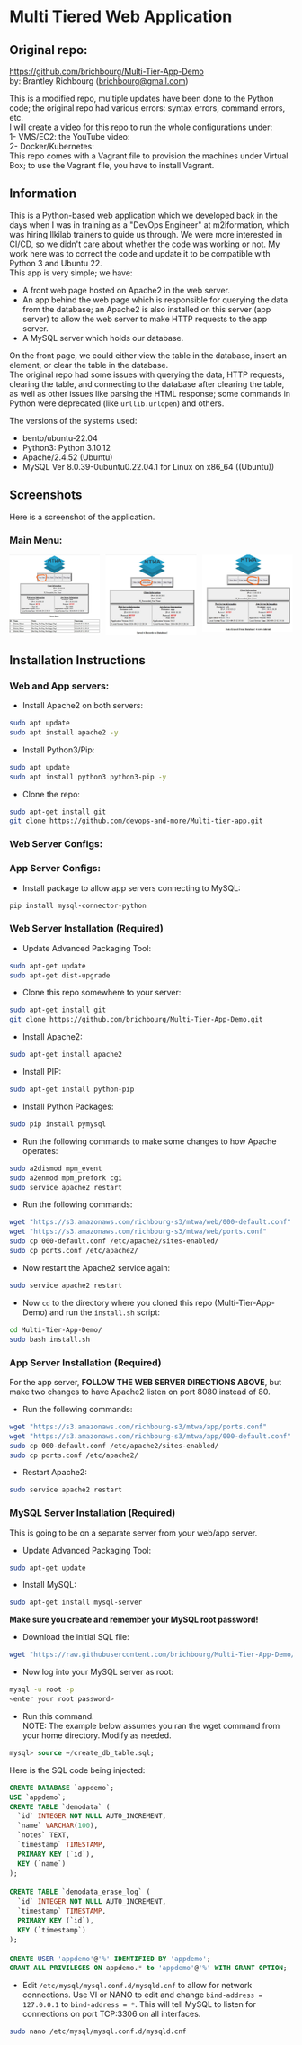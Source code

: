 # Multi Tiered Web Application 

## Original repo:

https://github.com/brichbourg/Multi-Tier-App-Demo  
by: Brantley Richbourg (brichbourg@gmail.com)

This is a modified repo, multiple updates have been done to the Python code; the original repo had various errors: syntax errors, command errors, etc.  
I will create a video for this repo to run the whole configurations under:  
1- VMS/EC2: the YouTube video:  
2- Docker/Kubernetes:  
This repo comes with a Vagrant file to provision the machines under Virtual Box; to use the Vagrant file, you have to install Vagrant.

## Information
This is a Python-based web application which we developed back in the days when I was in training as a "DevOps Engineer" at m2iformation, which was hiring Ilkilab trainers to guide us through. We were more interested in CI/CD, so we didn't care about whether the code was working or not. My work here was to correct the code and update it to be compatible with Python 3 and Ubuntu 22.  
This app is very simple; we have:
- A front web page hosted on Apache2 in the web server.
- An app behind the web page which is responsible for querying the data from the database; an Apache2 is also installed on this server (app server) to allow the web server to make HTTP requests to the app server.
- A MySQL server which holds our database.

On the front page, we could either view the table in the database, insert an element, or clear the table in the database.  
The original repo had some issues with querying the data, HTTP requests, clearing the table, and connecting to the database after clearing the table, as well as other issues like parsing the HTML response; some commands in Python were deprecated (like `urllib.urlopen`) and others.  

The versions of the systems used:
* bento/ubuntu-22.04
* Python3: Python 3.10.12
* Apache/2.4.52 (Ubuntu)
* MySQL Ver 8.0.39-0ubuntu0.22.04.1 for Linux on x86_64 ((Ubuntu))

## Screenshots

Here is a screenshot of the application.

### Main Menu: 

<div style="display: flex; gap: 10px;">
    <div style="position: relative; display: inline-block;">
        <img src="screenshots/view.jpg" alt="Screenshot 1" width="300" 
             style="display:inline-block; cursor: pointer;" 
             onmouseover="this.nextElementSibling.style.display='block';" 
             onmouseout="this.nextElementSibling.style.display='none';" />
        <div style="display: none; position: absolute; top: -50%; left: 50%; transform: translate(-50%, -100%); z-index: 10;">
            <img src="screenshots/view.jpg" alt="Screenshot 1 Popup" width="600" style="border: 1px solid #ccc; box-shadow: 0 0 10px rgba(0,0,0,0.5);" />
        </div>
    </div>
    <div style="position: relative; display: inline-block;">
        <img src="screenshots/enterdata.jpg" alt="Screenshot 2" width="300" 
             style="display:inline-block; cursor: pointer;" 
             onmouseover="this.nextElementSibling.style.display='block';" 
             onmouseout="this.nextElementSibling.style.display='none';" />
        <div style="display: none; position: absolute; top: -50%; left: 50%; transform: translate(-50%, -100%); z-index: 10;">
            <img src="screenshots/enterdata.jpg" alt="Screenshot 2 Popup" width="600" style="border: 1px solid #ccc; box-shadow: 0 0 10px rgba(0,0,0,0.5);" />
        </div>
    </div>
    <div style="position: relative; display: inline-block;">
        <img src="screenshots/clear.jpg" alt="Screenshot 3" width="300" 
             style="display:inline-block; cursor: pointer;" 
             onmouseover="this.nextElementSibling.style.display='block';" 
             onmouseout="this.nextElementSibling.style.display='none';" />
        <div style="display: none; position: absolute; top: -50%; left: 50%; transform: translate(-50%, -100%); z-index: 10;">
            <img src="screenshots/clear.jpg" alt="Screenshot 3 Popup" width="600" style="border: 1px solid #ccc; box-shadow: 0 0 10px rgba(0,0,0,0.5);" />
        </div>
    </div>
</div>

## Installation Instructions

### Web and App servers:
* Install Apache2 on both servers:
```bash
sudo apt update
sudo apt install apache2 -y
```
* Install Python3/Pip:
```bash
sudo apt update
sudo apt install python3 python3-pip -y
```
* Clone the repo:
```bash
sudo apt-get install git
git clone https://github.com/devops-and-more/Multi-tier-app.git
```

### Web Server Configs:
### App Server Configs:
* Install package to allow app servers connecting to MySQL:
```bash
pip install mysql-connector-python
```
### Web Server Installation (Required)

* Update Advanced Packaging Tool:
```bash
sudo apt-get update
sudo apt-get dist-upgrade
```

* Clone this repo somewhere to your server:
```bash
sudo apt-get install git
git clone https://github.com/brichbourg/Multi-Tier-App-Demo.git
```

* Install Apache2:
```bash
sudo apt-get install apache2
```

* Install PIP:
```bash
sudo apt-get install python-pip
```

* Install Python Packages:
```bash
sudo pip install pymysql
```

* Run the following commands to make some changes to how Apache operates:
```bash
sudo a2dismod mpm_event
sudo a2enmod mpm_prefork cgi
sudo service apache2 restart
```

* Run the following commands:
```bash
wget "https://s3.amazonaws.com/richbourg-s3/mtwa/web/000-default.conf"
wget "https://s3.amazonaws.com/richbourg-s3/mtwa/web/ports.conf"
sudo cp 000-default.conf /etc/apache2/sites-enabled/
sudo cp ports.conf /etc/apache2/
```

* Now restart the Apache2 service again:
```bash
sudo service apache2 restart
```

* Now `cd` to the directory where you cloned this repo (Multi-Tier-App-Demo) and run the `install.sh` script:
```bash
cd Multi-Tier-App-Demo/
sudo bash install.sh
```

### App Server Installation (Required)

For the app server, **FOLLOW THE WEB SERVER DIRECTIONS ABOVE**, but make two changes to have Apache2 listen on port 8080 instead of 80.

* Run the following commands:
```bash
wget "https://s3.amazonaws.com/richbourg-s3/mtwa/app/ports.conf"
wget "https://s3.amazonaws.com/richbourg-s3/mtwa/app/000-default.conf"
sudo cp 000-default.conf /etc/apache2/sites-enabled/
sudo cp ports.conf /etc/apache2/
```

* Restart Apache2:
```bash
sudo service apache2 restart
```

### MySQL Server Installation (Required)

This is going to be on a separate server from your web/app server.

* Update Advanced Packaging Tool:
```bash
sudo apt-get update
```

* Install MySQL:
```bash
sudo apt-get install mysql-server
```
**Make sure you create and remember your MySQL root password!**

* Download the initial SQL file:
```bash
wget "https://raw.githubusercontent.com/brichbourg/Multi-Tier-App-Demo/master/sql/create_db_table.sql"
```

* Now log into your MySQL server as root:
```bash
mysql -u root -p
<enter your root password>
```

* Run this command.  
NOTE: The example below assumes you ran the wget command from your home directory. Modify as needed.
```sql
mysql> source ~/create_db_table.sql;
```

Here is the SQL code being injected:
```sql
CREATE DATABASE `appdemo`;
USE `appdemo`;
CREATE TABLE `demodata` (
  `id` INTEGER NOT NULL AUTO_INCREMENT,
  `name` VARCHAR(100),
  `notes` TEXT,
  `timestamp` TIMESTAMP,
  PRIMARY KEY (`id`),
  KEY (`name`)
);

CREATE TABLE `demodata_erase_log` (
  `id` INTEGER NOT NULL AUTO_INCREMENT,
  `timestamp` TIMESTAMP,
  PRIMARY KEY (`id`),
  KEY (`timestamp`)
);

CREATE USER 'appdemo'@'%' IDENTIFIED BY 'appdemo';
GRANT ALL PRIVILEGES ON appdemo.* to 'appdemo'@'%' WITH GRANT OPTION;
```

* Edit `/etc/mysql/mysql.conf.d/mysqld.cnf` to allow for network connections. Use VI or NANO to edit and change `bind-address = 127.0.0.1` to `bind-address = *`. This will tell MySQL to listen for connections on port TCP:3306 on all interfaces.
```bash
sudo nano /etc/mysql/mysql.conf.d/mysqld.cnf
